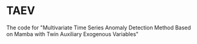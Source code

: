 # TAEV
The code for "Multivariate Time Series Anomaly Detection Method Based on Mamba with Twin Auxiliary Exogenous Variables"
